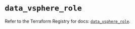 # `data_vsphere_role`

Refer to the Terraform Registry for docs: [`data_vsphere_role`](https://registry.terraform.io/providers/hashicorp/vsphere/2.8.3/docs/data-sources/role).
